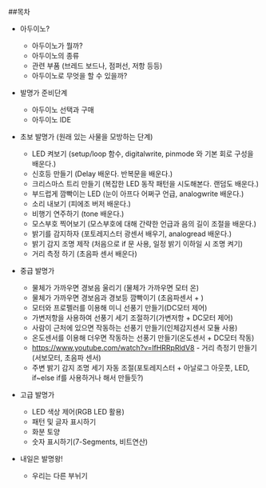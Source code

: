 
##목차

* 아두이노?
	* 아두이노가 뭘까?
	* 아두이노의 종류
	* 관련 부품 (브레드 보드나, 점퍼선, 저항 등등)
	* 아두이노로 무엇을 할 수 있을까?

* 발명가 준비단계
	* 아두이노 선택과 구매
	* 아두이노 IDE

* 초보 발명가 (원래 있는 사물을 모방하는 단계)
	* LED 켜보기 (setup/loop 함수, digitalwrite, pinmode 와 기본 회로 구성을 배운다.)
	* 신호등 만들기 (Delay 배운다. 반복문을 배운다.)
	* 크리스마스 트리 만들기 (복잡한 LED 동작 패턴을 시도해본다. 랜덤도 배운다.)
	* 부드럽게 깜빡이는 LED (눈이 아프다 어쩌구 언급, analogwrite 배운다.)
	* 소리 내보기 (피에조 버저 배운다.)
	* 비행기 연주하기 (tone 배운다.)
	* 모스부호 찍어보기 (모스부호에 대해 간략한 언급과 음의 길이 조절을 배운다.)
	* 밝기를 감지하자 (포토레지스터 광센서 배우기, analogread 배운다.)
	* 밝기 감지 조명 제작 (처음으로 if 문 사용, 일정 밝기 이하일 시 조명 켜기)
	* 거리 측정 하기 (초음파 센서 배운다)
	
* 중급 발명가
	* 물체가 가까우면 경보음 울리기 (물체가 가까우면 모터 온)
	* 물체가 가까우면 경보음과 경보등 깜빡이기 (초음파센서 + )
	* 모터와 프로펠러를 이용해 미니 선풍기 만들기(DC모터 제어)
	* 가변저항을 사용하여 선풍기 세기 조절하기(가변저항 + DC모터 제어)
	* 사람이 근처에 있으면 작동하는 선풍기 만들기(인체감지센서 모듈 사용)
	* 온도센서를 이용해 더우면 작동하는 선풍기 만들기(온도센서 + DC모터 작동)
	* https://www.youtube.com/watch?v=lfHRRpRldV8 - 거리 측정기 만들기 (서보모터, 초음파 센서)
	* 주변 밝기 감지 조명 세기 자동 조절(포토레지스터 + 아날로그 아웃풋, LED, if~else if를 사용하거나 해서 만들듯?)


* 고급 발명가
	* LED 색상 제어(RGB LED 활용)
	* 패턴 및 글자 표시하기
	* 화분 토양
	* 숫자 표시하기(7-Segments, 비트연산)

* 내일은 발명왕!
	* 우리는 다른 부뉘기